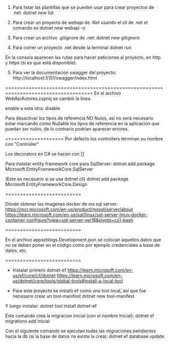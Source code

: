 1.  Para listar las plantillas que se pueden usar para crear proyectos de .net:
dotnet new list

2.  Para crear un proyecto de webapi de .Net usando el cli de .net el comando es
dotnet new webapi -o <Nombre del proyecto>

3.  Para crear un archivo .gitignore de .net:
dotnet new gitignore

4.  Para correr un proyecto .net desde la terminal
dotnet run

En la consola aparecen las rutas para hacer peticiones al proyecto, en http y https 
(si es que está disponible).

5. Para ver la documentación swagger del proyecto:
http://localhost:5151/swagger/index.html

====================================================================================
En el archivo WebApiAutores.csproj se cambió la línea

<Nullable>enable</Nullable>
a esta otra:
<Nullable>disable</Nullable>

Para desactivar los tipos de referencia NO Nulos, así no será necesario estar marcando
como Nullable los tipos de referencia en la aplicación que puedan ser nulos, de lo 
contrario podrían aparecer errores.

====================
Por defecto los controllers terminan su nombre con "Controller"

Los decorators en C# se hacen con []

Para instalar entity framework core para SqlServer:
dotnet add package Microsoft.EntityFrameworkCore.SqlServer

(Este es necesario si se usa dotnet cli)
dotnet add package Microsoft.EntityFrameworkCore.Design

==========================

Dónde obtener las imagenes docker de ms sql server: 
https://mcr.microsoft.com/en-us/product/mssql/server/about
https://learn.microsoft.com/en-us/sql/linux/sql-server-linux-docker-container-configure?view=sql-server-ver16&pivots=cs1-bash

==========================

En el archivo appsettings.Development.json se colocan aquellos datos que no se deben poner en el código
como por ejemplo credenciales a base de datos, etc.

==========================

* Instalar primero dotnet-ef
https://learn.microsoft.com/en-us/ef/core/cli/dotnet
https://learn.microsoft.com/en-us/dotnet/core/tools/global-tools#install-a-local-tool

* Para este proyecto se instaló ef como una tool local, así que fue necesario crear un tool-manifest
dotnet new tool-manifest

Y luego instalar:
dotnet tool install dotnet-ef

Este comando crea la migracion inicial (con el nombre Inicial):
dotnet ef migrations add Inicial

Con el siguiente comando se ejecutan todas las migraciones pendientes hacia la db (si la base de datos no existe la crea):
dotnet ef database update
